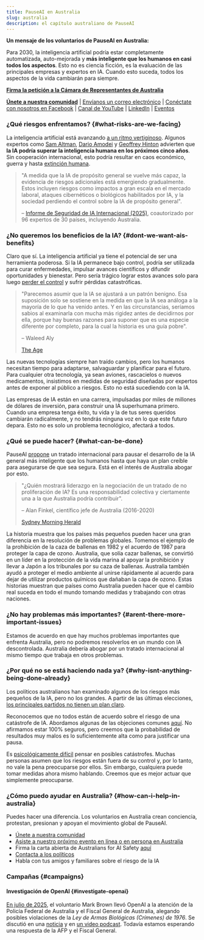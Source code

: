 ```yaml
---
title: PauseAI en Australia
slug: australia
description: el capítulo australiano de PauseAI
---
```


**Un mensaje de los voluntarios de PauseAI en Australia:**

Para 2030, la inteligencia artificial podría estar completamente automatizada, auto-mejorada y **más inteligente que los humanos en casi todos los aspectos**. Esto no es ciencia ficción, es la evaluación de las principales empresas y expertos en IA. Cuando esto suceda, todos los aspectos de la vida cambiarán para siempre.

**[Firma la petición a la Cámara de Representantes de Australia](https://www.aph.gov.au/e-petitions/petition/EN7777)**

**[Únete a nuestra comunidad](/join)** | [Envíanos un correo electrónico](mailto:australia@pauseai.info) | [Conéctate con nosotros en Facebook](https://www.facebook.com/groups/571590459293618) | [Canal de YouTube](https://www.youtube.com/channel/UCjjMieiOlSFf7jud0yhHQSg) | [LinkedIn](https://www.linkedin.com/company/pauseai-australia) | [Eventos](https://lu.ma/PauseAIAustralia)

### ¿Qué riesgos enfrentamos? {#what-risks-are-we-facing}

La inteligencia artificial está avanzando [a un ritmo vertiginoso](/urgency). Algunos expertos como [Sam Altman](https://time.com/7205596/sam-altman-superintelligence-agi/), [Dario Amodei](https://arstechnica.com/ai/2025/01/anthropic-chief-says-ai-could-surpass-almost-all-humans-at-almost-everything-shortly-after-2027/) y [Geoffrey Hinton](https://en.wikipedia.org/wiki/Artificial_general_intelligence) advierten que **la IA podría superar la inteligencia humana en los próximos cinco años**. Sin cooperación internacional, esto podría resultar en caos económico, guerra y hasta [extinción humana](/xrisk).

> "A medida que la IA de propósito general se vuelve más capaz, la evidencia de riesgos adicionales está emergiendo gradualmente. Estos incluyen riesgos como impactos a gran escala en el mercado laboral, ataques cibernéticos o biológicos habilitados por IA, y la sociedad perdiendo el control sobre la IA de propósito general".
>
> – [Informe de Seguridad de IA Internacional (2025)](https://assets.publishing.service.gov.uk/media/679a0c48a77d250007d313ee/International_AI_Safety_Report_2025_accessible_f.pdf), coautorizado por 96 expertos de 30 países, incluyendo Australia.

### ¿No queremos los beneficios de la IA? {#dont-we-want-ais-benefits}

Claro que sí. La inteligencia artificial ya tiene el potencial de ser una herramienta poderosa. Si la IA permanece bajo control, podría ser utilizada para curar enfermedades, impulsar avances científicos y difundir oportunidades y bienestar. Pero sería trágico lograr estos avances solo para luego [perder el control](/ai-takeover) y sufrir pérdidas catastróficas.

> "Parecemos asumir que la IA se ajustará a un patrón benigno. Esa suposición solo se sostiene en la medida en que la IA sea análoga a la mayoría de lo que ha venido antes. Y en las circunstancias, seríamos sabios al examinarla con mucha más rigidez antes de decidirnos por ella, porque hay buenas razones para suponer que es una especie diferente por completo, para la cual la historia es una guía pobre".
>
> – Waleed Aly
>
> [The Age](https://www.theage.com.au/politics/federal/the-treasurer-is-telling-us-to-stay-calm-but-this-could-be-the-time-to-panic-20250807-p5ml5k.html)

Las nuevas tecnologías siempre han traído cambios, pero los humanos necesitan tiempo para adaptarse, salvaguardar y planificar para el futuro. Para cualquier otra tecnología, ya sean aviones, rascacielos o nuevos medicamentos, insistimos en medidas de seguridad diseñadas por expertos antes de exponer al público a riesgos. Esto no está sucediendo con la IA.

Las empresas de IA están en una carrera, impulsadas por miles de millones de dólares de inversión, para construir una IA superhumana primero. Cuando una empresa tenga éxito, tu vida y la de tus seres queridos cambiarán radicalmente, y no tendrás ninguna voz en lo que este futuro depara. Esto no es solo un problema tecnológico, afectará a todos.

### ¿Qué se puede hacer? {#what-can-be-done}

PauseAI [propone](/proposal) un tratado internacional para pausar el desarrollo de la IA general más inteligente que los humanos hasta que haya un plan creíble para asegurarse de que sea segura. Está en el interés de Australia abogar por esto.

> "¿Quién mostrará liderazgo en la negociación de un tratado de no proliferación de IA? Es una responsabilidad colectiva y ciertamente una a la que Australia podría contribuir".
>
> – Alan Finkel, científico jefe de Australia (2016-2020)
>
> [Sydney Morning Herald](https://www.smh.com.au/technology/the-ai-horse-has-bolted-it-s-time-for-the-nuclear-option-20230807-p5duel.html)

La historia muestra que los países más pequeños pueden hacer una gran diferencia en la resolución de problemas globales. Tomemos el ejemplo de la prohibición de la caza de ballenas en 1982 y el acuerdo de 1987 para proteger la capa de ozono. Australia, que solía cazar ballenas, se convirtió en un líder en la protección de la vida marina al apoyar la prohibición y llevar a Japón a los tribunales por su caza de ballenas. Australia también ayudó a proteger el medio ambiente al unirse rápidamente al acuerdo para dejar de utilizar productos químicos que dañaban la capa de ozono. Estas historias muestran que países como Australia pueden hacer que el cambio real suceda en todo el mundo tomando medidas y trabajando con otras naciones.

### ¿No hay problemas más importantes? {#arent-there-more-important-issues}

Estamos de acuerdo en que hay muchos problemas importantes que enfrenta Australia, pero no podremos resolverlos en un mundo con IA descontrolada. Australia debería abogar por un tratado internacional al mismo tiempo que trabaja en otros problemas.

### ¿Por qué no se está haciendo nada ya? {#why-isnt-anything-being-done-already}

Los políticos australianos han examinado algunos de los riesgos más pequeños de la IA, pero no los grandes. A partir de las últimas elecciones, [los principales partidos no tienen un plan claro](https://www.australiansforaisafety.com.au/scorecard).

Reconocemos que no todos están de acuerdo sobre el riesgo de una catástrofe de IA. Abordamos algunas de las objeciones comunes [aquí](/faq). No afirmamos estar 100% seguros, pero creemos que la probabilidad de resultados muy malos es lo suficientemente alta como para justificar una pausa.

Es [psicológicamente difícil](/psychology-of-x-risk) pensar en posibles catástrofes. Muchas personas asumen que los riesgos están fuera de su control y, por lo tanto, no vale la pena preocuparse por ellos. Sin embargo, cualquiera puede tomar medidas ahora mismo hablando. Creemos que es mejor actuar que simplemente preocuparse.

### ¿Cómo puedo ayudar en Australia? {#how-can-i-help-in-australia}

Puedes hacer una diferencia. Los voluntarios en Australia crean conciencia, protestan, presionan y apoyan el movimiento global de PauseAI.

- [Únete a nuestra comunidad](/join)
- [Asiste a nuestro próximo evento en línea o en persona en Australia](https://lu.ma/PauseAIAustralia)
- Firma la carta abierta de Australians for AI Safety [aquí](https://www.australiansforaisafety.com.au/letters)
- [Contacta a los políticos](/writing-a-letter)
- Habla con tus amigos y familiares sobre el riesgo de la IA

### Campañas {#campaigns}

#### Investigación de OpenAI {#investigate-openai}

[En julio de 2025](https://drive.google.com/file/d/1t9ntUlF2cZH4_f-1fsp0FFCf3RiGZ81g/view?usp=drive_link), el voluntario Mark Brown llevó OpenAI a la atención de la Policía Federal de Australia y el Fiscal General de Australia, alegando posibles violaciones de la _Ley de Armas Biológicas (Crímenes) de 1976_. Se discutió en una [noticia](https://ia.acs.org.au/article/2025/is-the-new-chatgpt-agent-really-a-weapons-risk-.html) y en [un video podcast](https://youtu.be/-YPhNdpA8Rk?si=dTBpGMfZaNWnldXa). Todavía estamos esperando una respuesta de la AFP y el Fiscal General.
